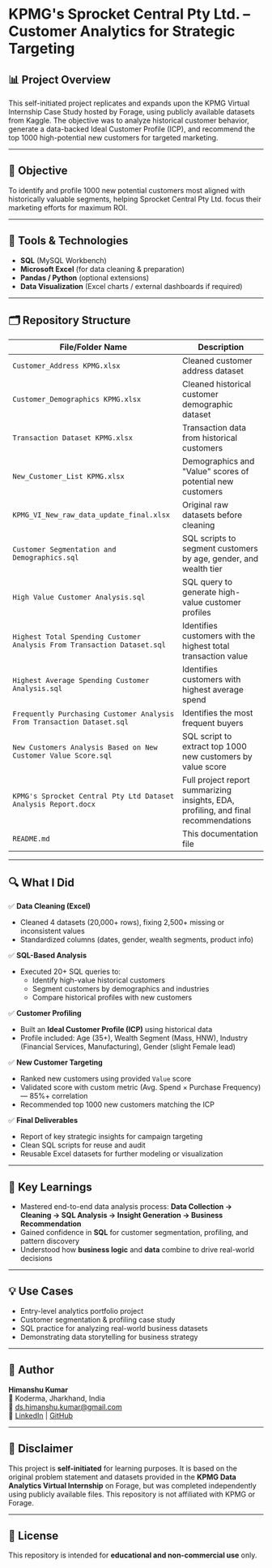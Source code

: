 # KPMG's Sprocket Central Pty Ltd. – Customer Analytics for Strategic Targeting

## 📊 Project Overview

This self-initiated project replicates and expands upon the KPMG Virtual Internship Case Study hosted by Forage, using publicly available datasets from Kaggle. The objective was to analyze historical customer behavior, generate a data-backed Ideal Customer Profile (ICP), and recommend the top 1000 high-potential new customers for targeted marketing.

---

## 🎯 Objective

To identify and profile 1000 new potential customers most aligned with historically valuable segments, helping Sprocket Central Pty Ltd. focus their marketing efforts for maximum ROI.

---

## 🔧 Tools & Technologies

- **SQL** (MySQL Workbench)
- **Microsoft Excel** (for data cleaning & preparation)
- **Pandas / Python** (optional extensions)
- **Data Visualization** (Excel charts / external dashboards if required)

---

## 🗂️ Repository Structure

| File/Folder Name | Description |
|------------------|-------------|
| `Customer_Address KPMG.xlsx` | Cleaned customer address dataset |
| `Customer_Demographics KPMG.xlsx` | Cleaned historical customer demographic dataset |
| `Transaction Dataset KPMG.xlsx` | Transaction data from historical customers |
| `New_Customer_List KPMG.xlsx` | Demographics and "Value" scores of potential new customers |
| `KPMG_VI_New_raw_data_update_final.xlsx` | Original raw datasets before cleaning |
| `Customer Segmentation and Demographics.sql` | SQL scripts to segment customers by age, gender, and wealth tier |
| `High Value Customer Analysis.sql` | SQL query to generate high-value customer profiles |
| `Highest Total Spending Customer Analysis From Transaction Dataset.sql` | Identifies customers with the highest total transaction value |
| `Highest Average Spending Customer Analysis.sql` | Identifies customers with highest average spend |
| `Frequently Purchasing Customer Analysis From Transaction Dataset.sql` | Identifies the most frequent buyers |
| `New Customers Analysis Based on New Customer Value Score.sql` | SQL script to extract top 1000 new customers by value score |
| `KPMG's Sprocket Central Pty Ltd Dataset Analysis Report.docx` | Full project report summarizing insights, EDA, profiling, and final recommendations |
| `README.md` | This documentation file |

---

## 🔍 What I Did

✅ **Data Cleaning (Excel)**  
- Cleaned 4 datasets (20,000+ rows), fixing 2,500+ missing or inconsistent values  
- Standardized columns (dates, gender, wealth segments, product info)

✅ **SQL-Based Analysis**  
- Executed 20+ SQL queries to:
  - Identify high-value historical customers
  - Segment customers by demographics and industries
  - Compare historical profiles with new customers

✅ **Customer Profiling**  
- Built an **Ideal Customer Profile (ICP)** using historical data  
- Profile included: Age (35+), Wealth Segment (Mass, HNW), Industry (Financial Services, Manufacturing), Gender (slight Female lead)

✅ **New Customer Targeting**  
- Ranked new customers using provided `Value` score  
- Validated score with custom metric (Avg. Spend × Purchase Frequency) — 85%+ correlation  
- Recommended top 1000 new customers matching the ICP

✅ **Final Deliverables**  
- Report of key strategic insights for campaign targeting  
- Clean SQL scripts for reuse and audit  
- Reusable Excel datasets for further modeling or visualization

---

## 🧠 Key Learnings

- Mastered end-to-end data analysis process: **Data Collection → Cleaning → SQL Analysis → Insight Generation → Business Recommendation**
- Gained confidence in **SQL** for customer segmentation, profiling, and pattern discovery
- Understood how **business logic** and **data** combine to drive real-world decisions

---

## 💡 Use Cases

- Entry-level analytics portfolio project  
- Customer segmentation & profiling case study  
- SQL practice for analyzing real-world business datasets  
- Demonstrating data storytelling for business strategy

---

## 📌 Author

**Himanshu Kumar**  
📍 Koderma, Jharkhand, India  
📧 ds.himanshu.kumar@gmail.com  
🔗 [LinkedIn](http://www.linkedin.com/in/himanshukumar3231) | [GitHub](https://github.com/himanshu3231)

---

## 📝 Disclaimer

This project is **self-initiated** for learning purposes. It is based on the original problem statement and datasets provided in the **KPMG Data Analytics Virtual Internship** on Forage, but was completed independently using publicly available files. This repository is not affiliated with KPMG or Forage.

---

## 📁 License

This repository is intended for **educational and non-commercial use** only.

